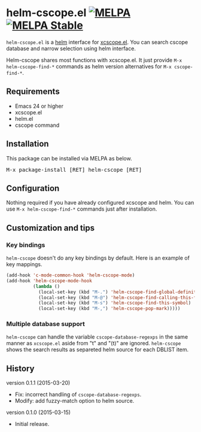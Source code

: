 # helm-cscope.el [![MELPA](http://melpa.org/packages/helm-cscope-badge.svg)](http://melpa.org/#/helm-cscope) [![MELPA Stable](http://stable.melpa.org/packages/helm-cscope-badge.svg)](http://stable.melpa.org/#/helm-cscope)

`helm-cscope.el` is a [helm](https://github.com/emacs-helm/helm) interface for [xcscope.el](https://github.com/dkogan/xcscope.el). You can search cscope database and narrow selection using helm interface.

Helm-cscope shares most functions with xcscope.el. It just provide `M-x helm-cscope-find-*` commands as helm version alternatives for `M-x cscope-find-*`.

## Requirements

* Emacs 24 or higher
* xcscope.el
* helm.el
* cscope command

## Installation

This package can be installed via MELPA as below.

<kbd>M-x package-install [RET] helm-cscope [RET]</kbd>

## Configuration

Nothing required if you have already configured xcscope and helm. You can use `M-x helm-cscope-find-*` commands just after installation.

## Customization and tips

### Key bindings

`helm-cscope` doesn't do any key bindings by default. Here is an example of key mappings.

```init.el
(add-hook 'c-mode-common-hook 'helm-cscope-mode)
(add-hook 'helm-cscope-mode-hook
          (lambda ()
            (local-set-key (kbd "M-.") 'helm-cscope-find-global-definition)
            (local-set-key (kbd "M-@") 'helm-cscope-find-calling-this-funtcion)
            (local-set-key (kbd "M-s") 'helm-cscope-find-this-symbol)
            (local-set-key (kbd "M-,") 'helm-cscope-pop-mark)))))
```

### Multiple database support

`helm-cscope` can handle the variable `cscope-database-regexps` in the same manner as `xcscope.el` aside from "t" and "(t)" are ignored. `helm-cscope` shows the search results as separeted helm source for each DBLIST item.

## History

version 0.1.1 (2015-03-20)

* Fix: incorrect handling of `cscope-database-regexps`.
* Modify: add fuzzy-match option to helm source.

version 0.1.0 (2015-03-15)

* Initial release.
